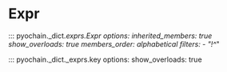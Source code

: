 # Expr

::: pyochain._dict._exprs.Expr
    options:
      inherited_members: true
      show_overloads: true
      members_order: alphabetical
      filters:
        - "!^_"

::: pyochain._dict._exprs.key
    options:
      show_overloads: true
